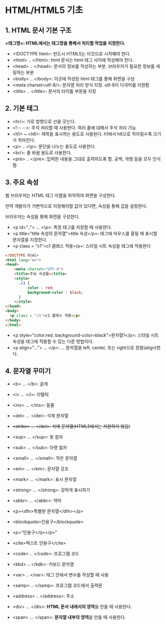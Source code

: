 # HTML/HTML5 기초 


## 1. HTML 문서 기본 구조

**<태그명>: HTML에서는 태그명을 통해서 처리할 작업을 지정한다.** 

+ \<!DOCTYPE html>: 반드시 HTML5는 이것으로 시작해야 한다.
+ \<html> .. \</html>: html 문서는 html 태그 사이에 작성해야 한다.
+ \<head> .. \</head>: 문서의 정보를 작성하는 부분. 브라우저가 필요한 정보를 세팅하는 부분
+ \<body> .. \</body>: 이곳에 작성된 html 태그를 통해 화면을 구성
+ \<meta charset=utf-8/>: 문자열 처리 방식 지정. utf-8이 다국어를 지원함
+ \<title> .. \</title>: 문서의 타이틀 부분을 지정


## 2. 기본 태그

+ \<hr/>: 가로 방향으로 선을 긋는다. 
+ \<!-- --\>: 주석 처리할 때 사용한다. 여러 줄에 대해서 주석 처리 가능
+ \<h1> ~ \<h6>: 제목을 표시하는 용도로 사용된다. h1에서 h6으로 작아질수록 크기가 작아진다.
+ \<p> .. \<\p>: 문단을 나누는 용도로 사용한다.
+ \<br/>: 줄 바꿈 용도로 사용한다.
+ \<pre> .. \</pre>: 입력한 내용을 그대로 출력하도록 함. 공백, 개행 등을 모두 인식함.

## 3. 주요 속성

웹 브라우저는 HTML 태그 이름을 파악하여 화면을 구성한다.

만약 개발자가 가변적으로 지정해야할 값이 있다면, 속성을 통해 값을 설정한다.

브라우저는 속성을 통해 화면을 구성한다.

+ \<p id=".."> ... \<\p>: 특정 태그를 지칭할 때 사용한다.
+ \<p title="title 속성의 문자열">title 속성\</p>: 태그에 마우스를 올릴 때 표시할 문자열을 지정한다.
+ \<p class = "c1">c1 클래스 적용\</p>: 스타일 시트 속성을 태그에 적용한다
```html
<!DOCTYPE html>
<html lang="en">
<head>
    <meta charset="UTF-8">
    <title>주요 속성들</title>
    <style>
      .c1 {
          color : red;
          background-color : black;
      }
    </style>
</head>
<body>
  <p class = "c1">c1 클래스 적용</p>
</body>
</html>
```
+ \<p style="color:red; background-color=black">문자열1\</p>: 스타일 시트 속성을 태그에 적용할 수 있는 다른 방법이다.
+ \<p align="..."> ... \</p>: ... 문자열을 left, center, 또는 right으로 정렬(align)한다.


## 4. 문자열 꾸미기

+ \<b> ... \</b>: 굵게 
+ \<i> ... \</i>: 이탤릭
+ \<ins> ... \</ins>: 밑줄
+ \<del> ... \</del>: 삭제 문자열
+ <del>\<strike> ... \</del>: 삭제 문자열(HTML5에서는 지원하지 않음)</strike>
+ \<sup> ... \</sup>: 윗 첨자
+ \<sub> ... \</sub>: 아랫 첨자
+ \<small> ... \</small>: 작은 문자열
+ \<em> ... \</em>: 문자열 강조
+ \<mark> ... \</mark>: 표시 문자열     
+ \<strong> ... \</strong>: 강하게 표시하기
+ \<abbr> ... \</abbr>: 약어
+ \<p>\<dfn>특별한 문자열\</dfn>\</p>
+ \<blockquote>인용구\</blockquote>
+ \<p><q>인용구\</q>\</p>
+ \<cite>텍스트 인용구\</cite>
+ \<code> .. \</code>: 프로그램 코드
+ \<kbd> .. \</kdb>: 키보드 문자열
+ \<var> .. \</var>: 태그 안에서 변수를 작성할 때 사용
+ \<samp> .. \</samp>: 프로그램 코드에서 출력문
+ \<address> .. \</address>: 주소

+ \<div> ... \</div>: **HTML 문서 내에서의 영역**을 만들 때 사용한다.
+ \<span> ... \</span>: **문자열 내부의 영역**을 만들 때 사용한다.

